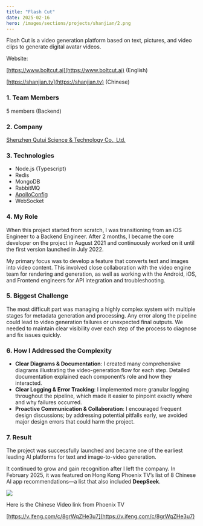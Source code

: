 ```yaml
---
title: "Flash Cut"
date: 2025-02-16
hero: /images/sections/projects/shanjian/2.png
---
```


Flash Cut is a video generation platform based on text, pictures, and video clips to generate digital avatar videos.

Website:

[https://www.boltcut.ai](https://www.boltcut.ai) (English)

[https://shanjian.tv](https://shanjian.tv) (Chinese)


### 1. Team Members
5 members (Backend)

### 2. Company
[Shenzhen Qutui Science & Technology Co., Ltd.](https://sjzn.com/)

### 3. Technologies
- Node.js (Typescript)
- Redis
- MongoDB
- RabbitMQ
- [ApolloConfig](https://github.com/apolloconfig/apollo)
- WebSocket

### 4. My Role

When this project started from scratch, I was transitioning from an iOS Engineer to a Backend Engineer. After 2 months, I became the core developer on the project in August 2021 and continuously worked on it until the first version launched in July 2022.

My primary focus was to develop a feature that converts text and images into video content. This involved close collaboration with the video engine team for rendering and generation, as well as working with the Android, iOS, and Frontend engineers for API integration and troubleshooting.

### 5. Biggest Challenge

The most difficult part was managing a highly complex system with multiple stages for metadata generation and processing. Any error along the pipeline could lead to video generation failures or unexpected final outputs. We needed to maintain clear visibility over each step of the process to diagnose and fix issues quickly.

### 6. How I Addressed the Complexity

- **Clear Diagrams & Documentation**: I created many comprehensive diagrams illustrating the video-generation flow for each step. Detailed documentation explained each component’s role and how they interacted.
- **Clear Logging & Error Tracking**:  I implemented more granular logging throughout the pipeline, which made it easier to pinpoint exactly where and why failures occurred.
- **Proactive Communication & Collaboration**: I encouraged frequent design discussions; by addressing potential pitfalls early, we avoided major design errors that could harm the project.

### 7. Result

The project was successfully launched and became one of the earliest leading AI platforms for text and image-to-video generation.


It continued to grow and gain recognition after I left the company. In February 2025, it was featured on Hong Kong Phoenix TV’s list of 8 Chinese AI app recommendations—a list that also included **DeepSeek**.

![](/images/sections/projects/shanjian/3.jpeg)  

Here is the Chinese Video link from Phoenix TV

[https://v.ifeng.com/c/8grWqZHe3u7](https://v.ifeng.com/c/8grWqZHe3u7)

